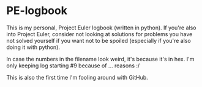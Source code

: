 # PE-logbook
This is my personal, Project Euler logbook (written in python). If you're also into Project Euler, consider not looking at solutions for problems you have not solved yourself if you want not to be spoiled (especially if you're also doing it with python).

In case the numbers in the filename look weird, it's because it's in hex. I'm only keeping log starting #9 because of ... reasons :/

This is also the first time I'm fooling around with GitHub.
